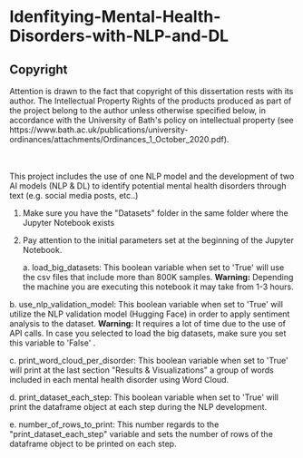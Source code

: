 # Idenfitying-Mental-Health-Disorders-with-NLP-and-DL

<h2>Copyright</h2>
Attention is drawn to the fact that copyright of this dissertation rests with its author. The Intellectual Property Rights of the products produced as part of the project belong to the author unless otherwise specified below, in accordance with the University of Bath's policy on intellectual property (see
https://www.bath.ac.uk/publications/university-ordinances/attachments/Ordinances_1_October_2020.pdf).

<br><br>
This project includes the use of one NLP model and the development of two AI models (NLP &amp; DL) to identify potential mental health disorders through text (e.g. social media posts, etc..)

1. Make sure you have the "Datasets" folder in the same folder where the Jupyter Notebook exists
2. Pay attention to the initial parameters set at the beginning of the Jupyter Notebook.

   a. load_big_datasets: This boolean variable when set to 'True' will use the csv files that include more than 800K samples.
      **Warning:** Depending the machine you are executing this notebook it may take from 1-3 hours.


  b. use_nlp_validation_model: This boolean variable when set to 'True' will utilize the NLP validation model (Hugging Face) in order to apply 
                               sentiment analysis to the dataset.
      **Warning:** It requires a lot of time due to the use of API calls. In case you selected to load the big datasets, make sure you set this variable to 'False' .


  c. print_word_cloud_per_disorder: This boolean variable when set to 'True' will print at the last section "Results & Visualizations" a group of words 
                                    included in each mental health disorder using Word Cloud.

  d. print_dataset_each_step: This boolean variable when set to 'True' will print the dataframe object at each step during the NLP development.

  e. number_of_rows_to_print: This number regards to the "print_dataset_each_step" variable and sets the number of rows of the dataframe object to 
                              be printed on each step.
